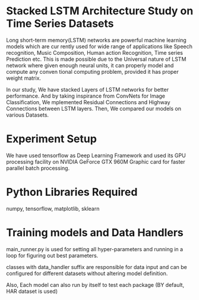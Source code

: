 # Stacked LSTM Architecture Study on Time Series Datasets
Long short-term memory(LSTM) networks are powerful machine learning models which are cur
rently used for wide range of applications like Speech recognition, Music Composition, Human
action Recognition, Time series Prediction etc. This is made possible due to the Universal nature of
LSTM network where given enough neural units, it can properly model and compute any conven
tional computing problem, provided it has proper weight matrix.

In our study, We have stacked Layers of LSTM networks for better performance. And by taking inspirance from ConvNets for Image Classification, We mplemented Residual Connections and Highway Connections between LSTM layers. Then, We compared our models on various Datasets.


# Experiment Setup
We have used tensorflow as Deep Learning Framework and used its GPU processing facility on NVIDIA GeForce
GTX 960M Graphic card for faster parallel batch processing.

# Python Libraries Required
numpy, tensorflow, matplotlib, sklearn


# Training models and Data Handlers
main_runner.py is used for setting all hyper-parameters and running in a loop for figuring out best parameters.

classes with data_handler suffix are responsible for data input and can be configured for different datasets without altering model definition.

Also, Each model can also run by itself to test each package (BY default, HAR dataset is used)
